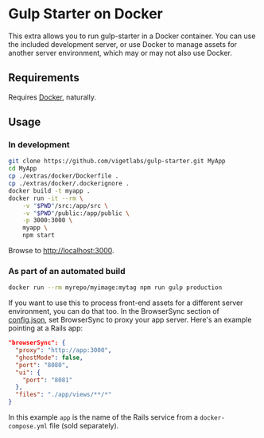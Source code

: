 # Gulp Starter on Docker

This extra allows you to run gulp-starter in a Docker container. You can use the included development server, or use Docker to manage assets for another server environment, which may or may not also use Docker. 

## Requirements

Requires [Docker](https://www.docker.com/products/overview), naturally.

## Usage

### In development
```bash
git clone https://github.com/vigetlabs/gulp-starter.git MyApp
cd MyApp
cp ./extras/docker/Dockerfile .
cp ./extras/docker/.dockerignore .
docker build -t myapp .
docker run -it --rm \
    -v "$PWD"/src:/app/src \
    -v "$PWD"/public:/app/public \
    -p 3000:3000 \
    myapp \
    npm start
```
Browse to [http://localhost:3000](http://localhost:3000).

### As part of an automated build
```bash
docker run --rm myrepo/myimage:mytag npm run gulp production
```

If you want to use this to process front-end assets for a different server environment, you can do that too. In the BrowserSync section of  [config.json](https://github.com/davidham/gulp-starter/blob/master/gulpfile.js/config.json), set BrowserSync to proxy your app server. Here's an example pointing at a Rails app:

```json
"browserSync": {
  "proxy": "http://app:3000",
  "ghostMode": false,
  "port": "8080",
  "ui": {
    "port": "8081"
  },
  "files": "./app/views/**/*"
}
```

In this example `app` is the name of the Rails service from a `docker-compose.yml` file (sold separately).
